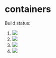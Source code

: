 # containers

Build status:

1. [![](https://github.com/DejeanSypher/containers/workflows/tests-BST/badge.svg)](https://github.com/DejeanSypher/containers/actions?query=workflow%3Atests-BST)
1. [![](https://github.com/DejeanSypher/containers/workflows/tests-BinaryTree/badge.svg)](https://github.com/DejeanSypher/containers/actions?query=workflow%3Atests-BinaryTree)
1. [![](https://github.com/DejeanSypher/containers/workflows/tests-fibonacci/badge.svg)](https://github.com/DejeanSypher/containers/actions?query=workflow%3Atests-fibonacci)
1. [![](https://github.com/DejeanSypher/containers/workflows/tests-range/badge.svg)](https://github.com/DejeanSypher/containers/actions?query=workflow%3Atests-range)
